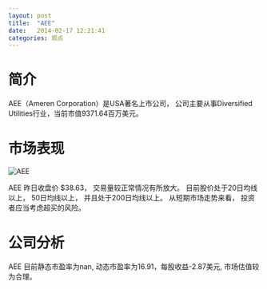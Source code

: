 ```yaml
---
layout: post
title:  "AEE"
date:   2014-02-17 12:21:41
categories: 观点
---
```


# 简介
AEE（Ameren Corporation）是USA著名上市公司，
公司主要从事Diversified Utilities行业，当前市值9371.64百万美元。

# 市场表现

![AEE](http://finviz.com/chart.ashx?t=AEE&ty=c&ta=1&p=d&s=l)

AEE 昨日收盘价 $38.63，
交易量较正常情况有所放大。
目前股价处于20日均线以上，
50日均线以上，
并且处于200日均线以上。
从短期市场走势来看，
投资者应当考虑超买的风险。

# 公司分析
AEE 目前静态市盈率为nan, 动态市盈率为16.91，每股收益-2.87美元,
市场估值较为合理。

